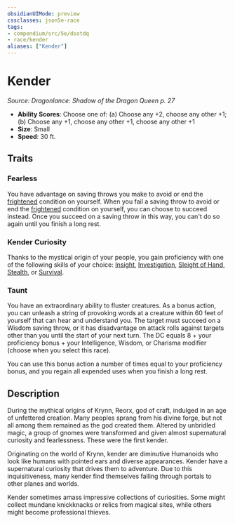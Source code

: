 ```yaml
---
obsidianUIMode: preview
cssclasses: json5e-race
tags:
- compendium/src/5e/dsotdq
- race/kender
aliases: ["Kender"]
---
```

# Kender
*Source: Dragonlance: Shadow of the Dragon Queen p. 27*  

- **Ability Scores**: Choose one of: (a) Choose any +2, choose any other +1; (b) Choose any +1, choose any other +1, choose any other +1
- **Size**: Small
- **Speed**: 30 ft.

## Traits

### Fearless

You have advantage on saving throws you make to avoid or end the [frightened](/Systems/5e/rules/conditions.md#frightened) condition on yourself. When you fail a saving throw to avoid or end the [frightened](/Systems/5e/rules/conditions.md#frightened) condition on yourself, you can choose to succeed instead. Once you succeed on a saving throw in this way, you can't do so again until you finish a long rest.

### Kender Curiosity

Thanks to the mystical origin of your people, you gain proficiency with one of the following skills of your choice: [Insight](/Systems/5e/rules/skills.md#Insight), [Investigation](/Systems/5e/rules/skills.md#Investigation), [Sleight of Hand](/Systems/5e/rules/skills.md#Sleight%20of%20Hand), [Stealth](/Systems/5e/rules/skills.md#Stealth), or [Survival](/Systems/5e/rules/skills.md#Survival).

### Taunt

You have an extraordinary ability to fluster creatures. As a bonus action, you can unleash a string of provoking words at a creature within 60 feet of yourself that can hear and understand you. The target must succeed on a Wisdom saving throw, or it has disadvantage on attack rolls against targets other than you until the start of your next turn. The DC equals 8 + your proficiency bonus + your Intelligence, Wisdom, or Charisma modifier (choose when you select this race).

You can use this bonus action a number of times equal to your proficiency bonus, and you regain all expended uses when you finish a long rest.

## Description

During the mythical origins of Krynn, Reorx, god of craft, indulged in an age of unfettered creation. Many peoples sprang from his divine forge, but not all among them remained as the god created them. Altered by unbridled magic, a group of gnomes were transformed and given almost supernatural curiosity and fearlessness. These were the first kender.

Originating on the world of Krynn, kender are diminutive Humanoids who look like humans with pointed ears and diverse appearances. Kender have a supernatural curiosity that drives them to adventure. Due to this inquisitiveness, many kender find themselves falling through portals to other planes and worlds.

Kender sometimes amass impressive collections of curiosities. Some might collect mundane knickknacks or relics from magical sites, while others might become professional thieves.